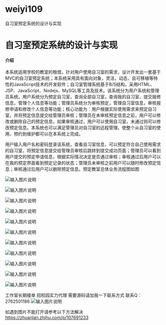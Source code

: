 # weiyi109
自习室预定系统的设计与实现

# 自习室预定系统的设计与实现

#### 介绍
本系统适用学校的教室的租借，针对用户使用自习室的需求，设计开发出一套基于MVC的自习室预定系统；本系统采用具有面向对象，灵活，动态，且可移植等特性的JavaScript技术的开发软件；自习室管理系统基于B/S结构，采用HTML、JSP、JavaScript、Nodejs、MySQL等工具及技术。该系统分为用户系统和管理员系统。用户系统分为预定自习室，查询全部自习室，查询我的自习室，提交报修信息，管理个人信息等功能；管理员系统分为审核预定，管理自习室信息，审核报修申请和修改个人信息等功能；核心功能为：用户根据实际使用需求来预定自习室，并将预定信息提交给管理员审核；管理员在未审核预定信息之前，用户可以修改或删除自己的预定信息，如果审核通过，用户可以使用自习室，未通过则可以修改预定信息。本系统也可以满足管理员对自习室的远程管理。使整个从自习室的使用，预约到维护都可以在本系统上完成。

用户输入用户名和密码登录该系统，查看自习室信息，可以预定符合自己使用需求的自习室，将预定信息提交给管理员审核后跳转到提交成功页面；管理员可以看到用户提交的预定申请信息，根据实际情况决定是否通过审核；审核通过后用户可以在我的预定界面看到预定记录的状态；管理员未审核之前用户可以随时修改预定信息；审核通过后用户可以删除预定信息。预定教室总体业务流程图如图

![输入图片说明](https://images.gitee.com/uploads/images/2020/1204/230313_bd66ad9f_4865385.png "屏幕截图.png")

![输入图片说明](https://images.gitee.com/uploads/images/2020/1204/230324_d058c160_4865385.png "屏幕截图.png")

![输入图片说明](https://images.gitee.com/uploads/images/2020/1204/230337_d7e25332_4865385.png "屏幕截图.png")

![输入图片说明](https://images.gitee.com/uploads/images/2020/1204/230344_650534ae_4865385.png "屏幕截图.png")

![输入图片说明](https://images.gitee.com/uploads/images/2020/1204/230350_1a4b104d_4865385.png "屏幕截图.png")

![输入图片说明](https://images.gitee.com/uploads/images/2020/1204/230355_9d6a0507_4865385.png "屏幕截图.png")

![输入图片说明](https://images.gitee.com/uploads/images/2020/1204/230400_807afd70_4865385.png "屏幕截图.png")

![输入图片说明](https://images.gitee.com/uploads/images/2020/1204/230407_230c791b_4865385.png "屏幕截图.png")

![输入图片说明](https://images.gitee.com/uploads/images/2020/1204/230415_2ea3ce35_4865385.png "屏幕截图.png")

![输入图片说明](https://images.gitee.com/uploads/images/2020/1204/230422_29ff8054_4865385.png "屏幕截图.png")

![输入图片说明](https://images.gitee.com/uploads/images/2020/1204/230432_f5309d15_4865385.png "屏幕截图.png")

工作室长期接单 招校园实力代理
需要源码请加我一下联系方式
联系Q：2762501186
![输入图片说明](https://images.gitee.com/uploads/images/2020/1119/003728_cd598bb9_4865385.jpeg "微信.jpg")

如遇到图片不能打开请参考以下方法解决
https://zhuanlan.zhihu.com/p/107691233
